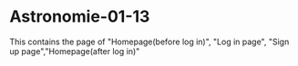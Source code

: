 # Astronomie-01-13
This contains the page of "Homepage(before log in)", "Log in page", "Sign up page","Homepage(after log in)"
